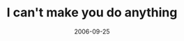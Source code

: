 ---
layout: base.njk
title : 'I can&#39;t make you do anything' 
view_title : 'I can&#39;t make you do anything' 
year : '2006' 
date : '2006-09-25' 
img_file : '/drawing/icantmakeyoudoanything.png' 
html_file : 'icantmakeyoudoanything' 
next_html : 'guessitsnotallaboutyouhuh.html' 
year_order : '261' 
permalink : "title/{{html_file}}.html"
---